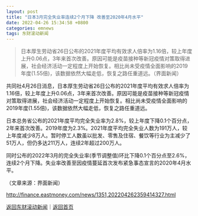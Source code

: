 ```yaml
---
layout: post
title: "日本3月完全失业率连续2个月下降 改善至2020年4月水平"
date: 2022-04-26 15:34:58 +0800
categories: emnews
tags: 东财滚动新闻
---
```

> 日本厚生劳动省26日公布的2021年度平均有效求人倍率为1.16倍，较上年度上升0.06点，3年来首次改善。原因可能是疫苗接种等新冠疫情对策取得进展，社会经济活动一定程度上开始恢复。相比尚未受疫情全面影响的2019年度(1.55倍)，该数据依然大幅走低，恢复之路任重道远。（界面新闻）

<p>共同社4月26日消息，日本厚生劳动省26日公布的2021年度平均有效求人倍率为1.16倍，较上年度上升0.06点，3年来首次改善。原因可能是疫苗接种等新冠疫情对策取得进展，社会经济活动一定程度上开始恢复。相比尚未受疫情全面影响的2019年度(1.55倍)，该数据依然大幅走低，恢复之路任重道远。</p><p>日本总务省公布的2021年度平均完全失业率为2.8%，较上年度下降0.1个百分点，2年来首次改善。2019年度为2.3%。2021年度平均完全失业人数为191万人，较上年度减少8万人。暂时停工人数虽以批发、零售及住宿、餐饮等行业为主减少了51万人，但仍多达211万人，连续2年超过200万人。</p><p>同时公布的2022年3月的完全失业率(季节调整值)环比下降0.1个百分点至2.6%，连续2个月下降。失业率改善至因疫情蔓延首次发布紧急事态宣言的2020年4月水平。</p><p class="em_media">（文章来源：界面新闻）</p>

<http://finance.eastmoney.com/news/1351,202204262359414327.html>

[返回东财滚动新闻](//finews.withounder.com/emnews/)｜[返回首页](//finews.withounder.com/)